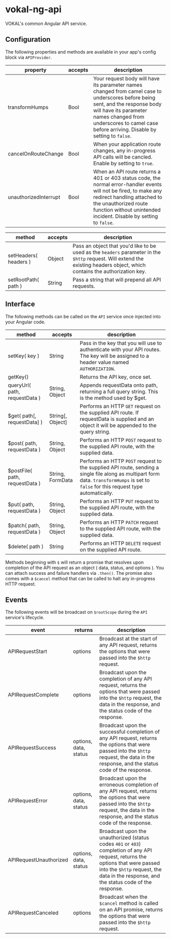 vokal-ng-api
============

VOKAL's common Angular API service.

Configuration
-------------

The following properties and methods are available in your app's config block via `APIProvider`.

property | accepts | description
-------- | ------- | -----------
transformHumps | Bool | Your request body will have its parameter names changed from camel case to underscores before being sent, and the response body will have its parameter names changed from underscores to camel case before arriving.  Disable by setting to `false`.
cancelOnRouteChange | Bool | When your application route changes, any in-progress API calls will be cancled.  Enable by setting to `true`.
unauthorizedInterrupt | Bool | When an API route returns a 401 or 403 status code, the normal error-handler events will not be fired, to make any redirect handling attached to the unauthorized route function without unintended incident.  Disable by setting to `false`.

method | accepts | description
------ | ------- | -----------
setHeaders( headers ) | Object | Pass an object that you'd like to be used as the `headers` parameter in the `$http` request.  Will extend the existing headers object, which contains the authorization key.
setRootPath( path ) | String | Pass a string that will prepend all API requests.

Interface
---------

The following methods can be called on the `API` service once injected into your Angular code.

method | accepts | description
------ | ------- | -----------
setKey( key ) | String | Pass in the key that you will use to authenticate with your API routes.  The key will be assigned to a header value named `AUTHORIZATION`.
getKey() | | Returns the API key, once set.
queryUrl( path, requestData ) | String, Object | Appends requestData onto path, returning a full query string. This is the method used by $get.
$get( path[, requestData] ) | String[, Object] | Performs an HTTP `GET` request on the supplied API route. If requestData is supplied and an object it will be appended to the query string.
$post( path, requestData ) | String, Object | Performs an HTTP `POST` request to the supplied API route, with the supplied data.
$postFile( path, requestData ) | String, FormData | Performs an HTTP `POST` request to the supplied API route, sending a single file along as multipart form data.  `transformHumps` is set to `false` for this request type automatically.
$put( path, requestData ) | String, Object | Performs an HTTP `PUT` request to the supplied API route, with the supplied data.
$patch( path, requestData ) | String, Object | Performs an HTTP `PATCH` request to the supplied API route, with the supplied data.
$delete( path ) | String | Performs an HTTP `DELETE` request on the supplied API route.

Methods beginning with `$` will return a promise that resolves upon completion of the API request as an object ( data, status, and options ).  You can attach success and failure handlers via `.then()`.  The promise also comes with a `$cancel` method that can be called to halt any in-progress HTTP request.

Events
-------------

The following events will be broadcast on `$rootScope` during the `API` service's lifecycle.

event | returns | description
----- | ------- | -----------
APIRequestStart | options | Broadcast at the start of any API request, returns the options that were passed into the `$http` request.
APIRequestComplete | options | Broadcast upon the completion of any API request, returns the options that were passed into the `$http` request, the data in the response, and the status code of the response.
APIRequestSuccess | options, data, status | Broadcast upon the successful completion of any API request, returns the options that were passed into the `$http` request, the data in the response, and the status code of the response.
APIRequestError | options, data, status | Broadcast upon the erroneous completion of any API request, returns the options that were passed into the `$http` request, the data in the response, and the status code of the response.
APIRequestUnauthorized | options, data, status | Broadcast upon the unauthorized (status codes `401` or `403`) completion of any API request, returns the options that were passed into the `$http` request, the data in the response, and the status code of the response.
APIRequestCanceled | options | Broadcast when the `$cancel` method is called on an API promise, returns the options that were passed into the `$http` request.
